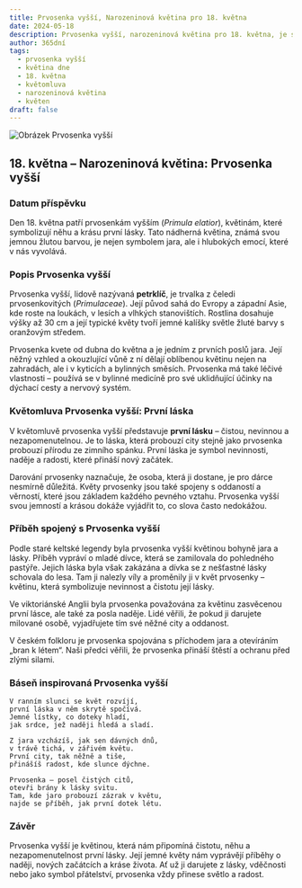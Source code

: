 ```yaml
---
title: Prvosenka vyšší, Narozeninová květina pro 18. května
date: 2024-05-18
description: Prvosenka vyšší, narozeninová květina pro 18. května, je symbolem První láska. Objevte její jedinečný význam, fascinující příběhy a poezii, která oslavuje její krásu.
author: 365dní
tags:
  - prvosenka vyšší
  - květina dne
  - 18. května
  - květomluva
  - narozeninová květina
  - květen
draft: false
---
```


![Obrázek Prvosenka vyšší](https://cdn.pixabay.com/photo/2021/05/13/11/57/oxslip-6250682_640.jpg#center)

## 18. května – Narozeninová květina: Prvosenka vyšší

### Datum příspěvku

Den 18. května patří prvosenkám vyšším (_Primula elatior_), květinám, které symbolizují něhu a krásu první lásky. Tato nádherná květina, známá svou jemnou žlutou barvou, je nejen symbolem jara, ale i hlubokých emocí, které v nás vyvolává.

### Popis Prvosenka vyšší

Prvosenka vyšší, lidově nazývaná **petrklíč**, je trvalka z čeledi prvosenkovitých (_Primulaceae_). Její původ sahá do Evropy a západní Asie, kde roste na loukách, v lesích a vlhkých stanovištích. Rostlina dosahuje výšky až 30 cm a její typické květy tvoří jemné kalíšky světle žluté barvy s oranžovým středem.

Prvosenka kvete od dubna do května a je jedním z prvních poslů jara. Její něžný vzhled a okouzlující vůně z ní dělají oblíbenou květinu nejen na zahradách, ale i v kyticích a bylinných směsích. Prvosenka má také léčivé vlastnosti – používá se v bylinné medicíně pro své uklidňující účinky na dýchací cesty a nervový systém.

### Květomluva Prvosenka vyšší: První láska

V květomluvě prvosenka vyšší představuje **první lásku** – čistou, nevinnou a nezapomenutelnou. Je to láska, která probouzí city stejně jako prvosenka probouzí přírodu ze zimního spánku. První láska je symbol nevinnosti, naděje a radosti, které přináší nový začátek.

Darování prvosenky naznačuje, že osoba, která ji dostane, je pro dárce nesmírně důležitá. Květy prvosenky jsou také spojeny s oddaností a věrností, které jsou základem každého pevného vztahu. Prvosenka vyšší svou jemností a krásou dokáže vyjádřit to, co slova často nedokážou.

### Příběh spojený s Prvosenka vyšší

Podle staré keltské legendy byla prvosenka vyšší květinou bohyně jara a lásky. Příběh vypráví o mladé dívce, která se zamilovala do pohledného pastýře. Jejich láska byla však zakázána a dívka se z nešťastné lásky schovala do lesa. Tam ji nalezly víly a proměnily ji v květ prvosenky – květinu, která symbolizuje nevinnost a čistotu její lásky.

Ve viktoriánské Anglii byla prvosenka považována za květinu zasvěcenou první lásce, ale také za posla naděje. Lidé věřili, že pokud ji darujete milované osobě, vyjadřujete tím své něžné city a oddanost.

V českém folkloru je prvosenka spojována s příchodem jara a otevíráním „bran k létem“. Naši předci věřili, že prvosenka přináší štěstí a ochranu před zlými silami.

### Báseň inspirovaná Prvosenka vyšší

```
V ranním slunci se květ rozvíjí,  
první láska v něm skrytě spočívá.  
Jemné lístky, co doteky hladí,  
jak srdce, jež naději hledá a sladí.  

Z jara vzcházíš, jak sen dávných dnů,  
v trávě tichá, v zářivém květu.  
První city, tak něžně a tiše,  
přinášíš radost, kde slunce dýchne.  

Prvosenka – posel čistých citů,  
otevři brány k lásky svitu.  
Tam, kde jaro probouzí zázrak v květu,  
najde se příběh, jak první dotek létu.  
```

### Závěr

Prvosenka vyšší je květinou, která nám připomíná čistotu, něhu a nezapomenutelnost první lásky. Její jemné květy nám vyprávějí příběhy o naději, nových začátcích a kráse života. Ať už ji darujete z lásky, vděčnosti nebo jako symbol přátelství, prvosenka vždy přinese světlo a radost.